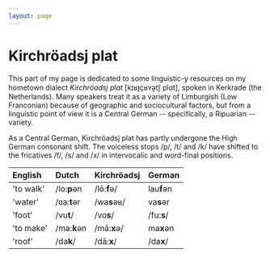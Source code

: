 ```yaml
---
layout: page
---
```


# Kirchröadsj plat

This part of my page is dedicated to some linguistic-y resources on my hometown dialect *Kirchröadsj plat* [kɪʁᵻ̯çʁʏə̯tʃ plɑt], spoken in Kerkrade (the Netherlands). Many speakers treat it as a variety of Limburgish (Low Franconian) because of geographic and sociocultural factors, but from a linguistic point of view it is a Central German -- specifically, a Ripuarian -- variety.

As a Central German, Kirchröadsj plat has partly undergone the High German consonant shift. The voiceless stops /p/, /t/ and /k/ have shifted to the fricatives /f/, /s/ and /x/ in intervocalic and word-final positions.

| English | Dutch | Kirchröadsj | German |
| :------ | :---- | :---------- | :----- |
| 'to walk' | /lo:**p**ən | /lō:**f**ə/ | lau**f**ən |
| 'water' | /ʋa:**t**ər | /wa**s**əʁ/ | va**s**ər |
| 'foot' | /vu**t**/ | /vo**s**/ | /fu:**s**/ |
| 'to make' | /ma:**k**ən | /mā:**x**ə/ | ma**x**ən|
| 'roof' | /da**k**/ | /dā:**x**/ | /da**x**/ |

